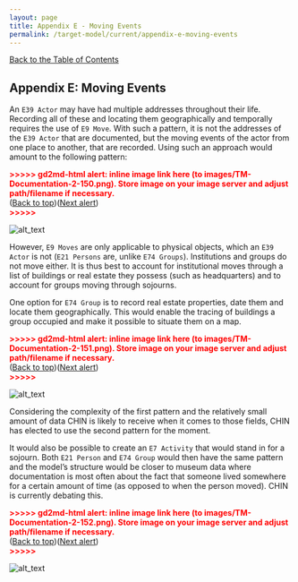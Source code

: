 ```yaml
---
layout: page
title: Appendix E - Moving Events 
permalink: /target-model/current/appendix-e-moving-events
---
```

[Back to the Table of Contents](/target-model/current/information#table-of-contents)

## Appendix E: Moving Events

An `E39 Actor` may have had multiple addresses throughout their  life. Recording all of these and locating them geographically and temporally requires the use of `E9 Move`. With such a pattern, it is not the addresses of the `E39 Actor` that are documented, but the moving events of the actor from one place to another, that are recorded. Using such an approach would amount to the following pattern:



<p id="gdcalert82" ><span style="color: red; font-weight: bold">>>>>>  gd2md-html alert: inline image link here (to images/TM-Documentation-2-150.png). Store image on your image server and adjust path/filename if necessary. </span><br>(<a href="#">Back to top</a>)(<a href="#gdcalert83">Next alert</a>)<br><span style="color: red; font-weight: bold">>>>>> </span></p>


![alt_text](images/TM-Documentation-2-150.png "image_tooltip")


However, `E9 Moves` are only applicable to physical objects, which an `E39 Actor` is not (`E21 Persons` are, unlike `E74 Groups`). Institutions and groups do not move either. It is thus best to account for institutional moves through a list of buildings or real estate they possess (such as headquarters) and to account for groups moving through sojourns. 

One option for `E74 Group` is to record real estate properties, date them and locate them geographically. This would enable the tracing of buildings a group occupied and make it possible to situate them on a map.



<p id="gdcalert83" ><span style="color: red; font-weight: bold">>>>>>  gd2md-html alert: inline image link here (to images/TM-Documentation-2-151.png). Store image on your image server and adjust path/filename if necessary. </span><br>(<a href="#">Back to top</a>)(<a href="#gdcalert84">Next alert</a>)<br><span style="color: red; font-weight: bold">>>>>> </span></p>


![alt_text](images/TM-Documentation-2-151.png "image_tooltip")


Considering the complexity of the first pattern and the relatively small amount of data CHIN is likely to receive when it comes to those fields, CHIN has elected to use the second pattern for the moment. 

It would also be possible to create an `E7 Activity` that would stand in for a sojourn. Both `E21 Person` and `E74 Group` would then have the same pattern and the model’s structure would be closer to museum data where documentation is most often about the fact that someone lived somewhere for a certain amount of time (as opposed to when the person moved). CHIN is currently debating this. 



<p id="gdcalert84" ><span style="color: red; font-weight: bold">>>>>>  gd2md-html alert: inline image link here (to images/TM-Documentation-2-152.png). Store image on your image server and adjust path/filename if necessary. </span><br>(<a href="#">Back to top</a>)(<a href="#gdcalert85">Next alert</a>)<br><span style="color: red; font-weight: bold">>>>>> </span></p>


![alt_text](images/TM-Documentation-2-152.png "image_tooltip")